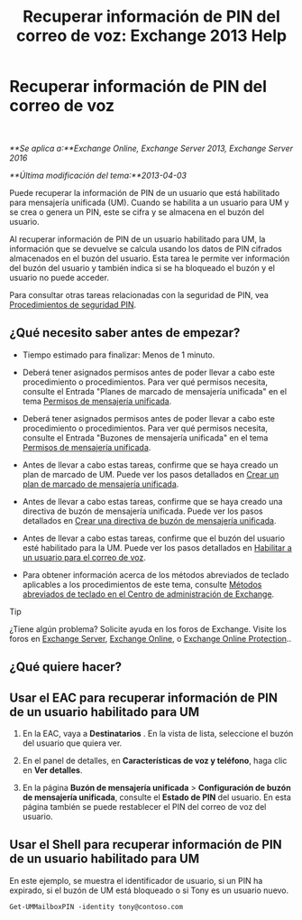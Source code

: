 ﻿---
title: 'Recuperar información de PIN del correo de voz: Exchange 2013 Help'
TOCTitle: Recuperar información de PIN del correo de voz
ms:assetid: 01517cca-99fe-46b2-b586-19e8d2707728
ms:mtpsurl: https://technet.microsoft.com/es-es/library/Aa995900(v=EXCHG.150)
ms:contentKeyID: 54652399
ms.date: 04/23/2018
mtps_version: v=EXCHG.150
ms.translationtype: HT
---

# Recuperar información de PIN del correo de voz

 

_**Se aplica a:**Exchange Online, Exchange Server 2013, Exchange Server 2016_

_**Última modificación del tema:**2013-04-03_

Puede recuperar la información de PIN de un usuario que está habilitado para mensajería unificada (UM). Cuando se habilita a un usuario para UM y se crea o genera un PIN, este se cifra y se almacena en el buzón del usuario.

Al recuperar información de PIN de un usuario habilitado para UM, la información que se devuelve se calcula usando los datos de PIN cifrados almacenados en el buzón del usuario. Esta tarea le permite ver información del buzón del usuario y también indica si se ha bloqueado el buzón y el usuario no puede acceder.

Para consultar otras tareas relacionadas con la seguridad de PIN, vea [Procedimientos de seguridad PIN](pin-security-procedures-exchange-2013-help.md).

## ¿Qué necesito saber antes de empezar?

  - Tiempo estimado para finalizar: Menos de 1 minuto.

  - Deberá tener asignados permisos antes de poder llevar a cabo este procedimiento o procedimientos. Para ver qué permisos necesita, consulte el Entrada "Planes de marcado de mensajería unificada" en el tema [Permisos de mensajería unificada](unified-messaging-permissions-exchange-2013-help.md).

  - Deberá tener asignados permisos antes de poder llevar a cabo este procedimiento o procedimientos. Para ver qué permisos necesita, consulte el Entrada "Buzones de mensajería unificada" en el tema [Permisos de mensajería unificada](unified-messaging-permissions-exchange-2013-help.md).

  - Antes de llevar a cabo estas tareas, confirme que se haya creado un plan de marcado de UM. Puede ver los pasos detallados en [Crear un plan de marcado de mensajería unificada](create-a-um-dial-plan-exchange-2013-help.md).

  - Antes de llevar a cabo estas tareas, confirme que se haya creado una directiva de buzón de mensajería unificada. Puede ver los pasos detallados en [Crear una directiva de buzón de mensajería unificada](create-a-um-mailbox-policy-exchange-2013-help.md).

  - Antes de llevar a cabo estas tareas, confirme que el buzón del usuario esté habilitado para la UM. Puede ver los pasos detallados en [Habilitar a un usuario para el correo de voz](enable-a-user-for-voice-mail-exchange-2013-help.md).

  - Para obtener información acerca de los métodos abreviados de teclado aplicables a los procedimientos de este tema, consulte [Métodos abreviados de teclado en el Centro de administración de Exchange](keyboard-shortcuts-in-the-exchange-admin-center-exchange-online-protection-help.md).


> [!TIP]
> ¿Tiene algún problema? Solicite ayuda en los foros de Exchange. Visite los foros en <A href="https://go.microsoft.com/fwlink/p/?linkid=60612">Exchange Server</A>, <A href="https://go.microsoft.com/fwlink/p/?linkid=267542">Exchange Online</A>, o <A href="https://go.microsoft.com/fwlink/p/?linkid=285351">Exchange Online Protection</A>..



## ¿Qué quiere hacer?

## Usar el EAC para recuperar información de PIN de un usuario habilitado para UM

1.  En la EAC, vaya a **Destinatarios** . En la vista de lista, seleccione el buzón del usuario que quiera ver.

2.  En el panel de detalles, en **Características de voz y teléfono**, haga clic en **Ver detalles**.

3.  En la página **Buzón de mensajería unificada** \> **Configuración de buzón de mensajería unificada**, consulte el **Estado de PIN** del usuario. En esta página también se puede restablecer el PIN del correo de voz del usuario.

## Usar el Shell para recuperar información de PIN de un usuario habilitado para UM

En este ejemplo, se muestra el identificador de usuario, si un PIN ha expirado, si el buzón de UM está bloqueado o si Tony es un usuario nuevo.

    Get-UMMailboxPIN -identity tony@contoso.com

